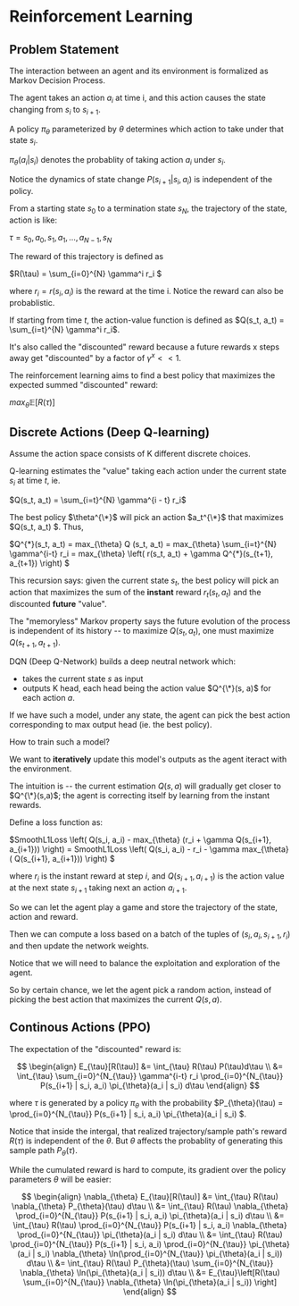 # Reinforcement Learning

## Problem Statement
The interaction between an agent and its environment is formalized as Markov Decision Process.

The agent takes an action $a_i$ at time i, and this action causes the state changing from $s_i$ to $s_{i+1}$.

A policy $\pi_\theta$ parameterized by $\theta$ determines which action to take under that state $s_i$.

$\pi_{\theta}(a_{i} | s_i)$ denotes the probablity of taking action $a_i$ under $s_i$.

Notice the dynamics of state change $P(s_{i+1} | s_i, a_i)$ is independent of the policy.

From a starting state $s_0$ to a termination state $s_N$, the trajectory of the state, action is like:

$\tau = s_0, a_0, s_1, a_1, \dots, a_{N-1}, s_N$

The reward of this trajectory is defined as

$R(\tau) = \sum_{i=0}^{N} \gamma^i r_i $

where $r_i = r(s_i, a_i)$ is the reward at the time i. Notice the reward can also be probablistic.

If starting from time $t$, the action-value function is defined as $Q(s_t, a_t) = \sum_{i=t}^{N} \gamma^i r_i$. 

It's also called the "discounted" reward because a future rewards x steps away get "discounted" by a factor of $\gamma^x << 1$.

The reinforcement learning aims to find a best policy that maximizes the expected summed "discounted" reward:

$max_{\theta} \mathbb{E}[ R(\tau) ]$

## Discrete Actions (Deep Q-learning)

Assume the action space consists of K different discrete choices.

Q-learning estimates the "value" taking each action under the current state $s_i$ at time $t$, ie.

$Q(s_t, a_t) = \sum_{i=t}^{N} \gamma^{i - t} r_i$

The best policy $\theta^{\*}$ will pick an action $a_t^{\*}$ that maximizes $Q(s_t, a_t) $. Thus,

$Q^{\*}(s_t, a_t) = max_{\theta} Q (s_t, a_t) = max_{\theta} \sum_{i=t}^{N} \gamma^{i-t} r_i = max_{\theta} \left( r(s_t, a_t) + \gamma Q^{\*}(s_{t+1}, a_{t+1}) \right) $

This recursion says: given the current state $s_t$, the best policy will pick an action that maximizes the sum of the **instant** reward $r_t(s_t, a_t)$ and the discounted **future** "value".

The "memoryless" Markov property says the future evolution of the process is independent of its history -- to maximize $Q(s_t, a_t)$, one must maximize $Q(s_{t+1}, a_{t+1})$.

DQN (Deep Q-Network) builds a deep neutral network which:
- takes the current state $s$ as input
- outputs K head, each head being the action value $Q^{\*}(s, a)$ for each action $a$.

If we have such a model, under any state, the agent can pick the best action corresponding to max output head (ie. the best policy).

How to train such a model? 

We want to **iteratively** update this model's outputs as the agent iteract with the environment.

The intuition is -- the current estimation $Q(s,a)$ will gradually get closer to $Q^{\*}(s,a)$; the agent is correcting itself by learning from the instant rewards.

Define a loss function as:

$SmoothL1Loss \left( Q(s_i, a_i) - max_{\theta} (r_i + \gamma Q(s_{i+1}, a_{i+1})) \right) = SmoothL1Loss \left( Q(s_i, a_i) - r_i  - \gamma max_{\theta} ( Q(s_{i+1}, a_{i+1})) \right) $

where $r_i$ is the instant reward at step $i$, and $Q(s_{i+1}, a_{i+1})$ is the action value at the next state $s_{i+1}$ taking next an action $a_{i+1}$.

So we can let the agent play a game and store the trajectory of the state, action and reward.

Then we can compute a loss based on a batch of the tuples of $(s_i, a_i, s_{i+1}, r_{i})$ and then update the network weights.

Notice that we will need to balance the exploitation and exploration of the agent. 

So by certain chance, we let the agent pick a random action, instead of picking the best action that maximizes the current $Q(s, a)$.

## Continous Actions (PPO)

The expectation of the "discounted" reward is:

$$
\begin{align}
E_{\tau}[R(\tau)] &= \int_{\tau}  R(\tau) P(\tau)d\tau \\
                  &= \int_{\tau}  \sum_{i=0}^{N_{\tau}} \gamma^{i-t} r_i \prod_{i=0}^{N_{\tau}} P(s_{i+1} | s_i, a_i) \pi_{\theta}(a_i | s_i) d\tau
\end{align}
$$

where $\tau$ is generated by a policy $\pi_\theta$ with the probability $P_{\theta}(\tau) = \prod_{i=0}^{N_{\tau}} P(s_{i+1} | s_i, a_i) \pi_{\theta}(a_i | s_i) $.

Notice that inside the intergal, that realized trajectory/sample path's reward $R(\tau)$ is independent of the $\theta$. But $\theta$ affects the probablity of generating this sample path $P_{\theta}(\tau)$.

While the cumulated reward is hard to compute, its gradient over the policy parameters $\theta$ will be easier:

$$
\begin{align}
\nabla_{\theta} E_{\tau}[R(\tau)] &= \int_{\tau} R(\tau) \nabla_{\theta} P_{\theta}(\tau) d\tau \\
                                  &= \int_{\tau} R(\tau) \nabla_{\theta} \prod_{i=0}^{N_{\tau}} P(s_{i+1} | s_i, a_i) \pi_{\theta}(a_i | s_i) d\tau \\
                                  &= \int_{\tau} R(\tau) \prod_{i=0}^{N_{\tau}} P(s_{i+1} | s_i, a_i)  \nabla_{\theta} \prod_{i=0}^{N_{\tau}} \pi_{\theta}(a_i | s_i) d\tau \\
                                  &= \int_{\tau} R(\tau) \prod_{i=0}^{N_{\tau}} P(s_{i+1} | s_i, a_i)  \prod_{i=0}^{N_{\tau}} \pi_{\theta}(a_i | s_i) \nabla_{\theta} \ln(\prod_{i=0}^{N_{\tau}} \pi_{\theta}(a_i | s_i)) d\tau \\
                                  &= \int_{\tau} R(\tau) P_{\theta}(\tau) \sum_{i=0}^{N_{\tau}} \nabla_{\theta} \ln(\pi_{\theta}(a_i | s_i)) d\tau \\
                                  &= E_{\tau}\left[R(\tau) \sum_{i=0}^{N_{\tau}} \nabla_{\theta} \ln(\pi_{\theta}(a_i | s_i)) \right]
\end{align}
$$



